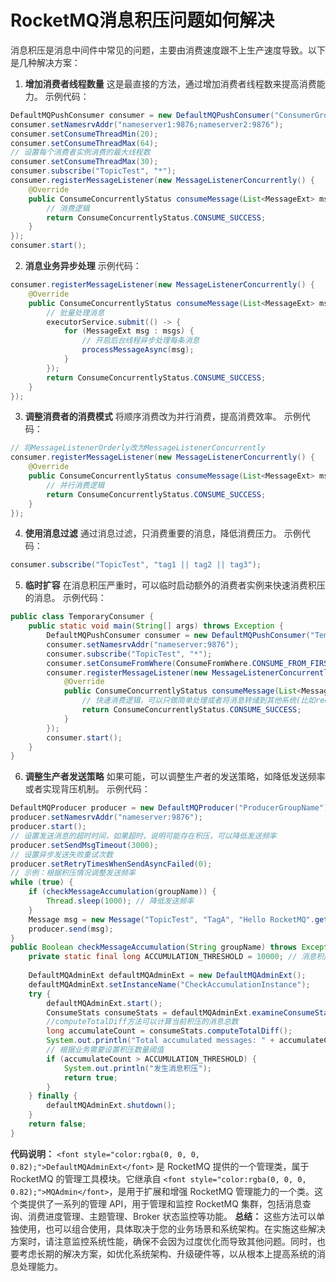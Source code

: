 # RocketMQ消息积压问题如何解决
<font style="color:rgba(0, 0, 0, 0.82);">消息积压是消息中间件中常见的问题，主要由消费速度跟不上生产速度导致。以下是几种解决方案：</font>
1. **<font style="color:rgba(0, 0, 0, 0.82);">增加消费者线程数量</font>**
<font style="color:rgba(0, 0, 0, 0.82);">这是最直接的方法，通过增加消费者线程数来提高消费能力。</font>
<font style="color:rgba(0, 0, 0, 0.82);">示例代码：</font>
```java
DefaultMQPushConsumer consumer = new DefaultMQPushConsumer("ConsumerGroupName");  
consumer.setNamesrvAddr("nameserver1:9876;nameserver2:9876");  
consumer.setConsumeThreadMin(20);  
consumer.setConsumeThreadMax(64);  
// 设置每个消费者实例消费的最大线程数  
consumer.setConsumeThreadMax(30);  
consumer.subscribe("TopicTest", "*");  
consumer.registerMessageListener(new MessageListenerConcurrently() {  
    @Override  
    public ConsumeConcurrentlyStatus consumeMessage(List<MessageExt> msgs, ConsumeConcurrentlyContext context) {  
        // 消费逻辑  
        return ConsumeConcurrentlyStatus.CONSUME_SUCCESS;  
    }  
});  
consumer.start();
```
2. **<font style="color:rgba(0, 0, 0, 0.82);">消息业务异步处理</font>**
<font style="color:rgba(0, 0, 0, 0.82);">示例代码：</font>
```java
consumer.registerMessageListener(new MessageListenerConcurrently() {  
    @Override  
    public ConsumeConcurrentlyStatus consumeMessage(List<MessageExt> msgs, ConsumeConcurrentlyContext context) {  
        // 批量处理消息  
        executorService.submit(() -> {  
            for (MessageExt msg : msgs) {  
                // 开启后台线程异步处理每条消息  
                processMessageAsync(msg);  
            }  
        });  
        return ConsumeConcurrentlyStatus.CONSUME_SUCCESS;  
    }  
});
```
3. **<font style="color:rgba(0, 0, 0, 0.82);">调整消费者的消费模式</font>**
<font style="color:rgba(0, 0, 0, 0.82);">将顺序消费改为并行消费，提高消费效率。</font>
<font style="color:rgba(0, 0, 0, 0.82);">示例代码：</font>
```java
// 将MessageListenerOrderly改为MessageListenerConcurrently  
consumer.registerMessageListener(new MessageListenerConcurrently() {  
    @Override  
    public ConsumeConcurrentlyStatus consumeMessage(List<MessageExt> msgs, ConsumeConcurrentlyContext context) {  
        // 并行消费逻辑  
        return ConsumeConcurrentlyStatus.CONSUME_SUCCESS;  
    }  
});
```
4. **<font style="color:rgba(0, 0, 0, 0.82);">使用消息过滤</font>**
<font style="color:rgba(0, 0, 0, 0.82);">通过消息过滤，只消费重要的消息，降低消费压力。</font>
<font style="color:rgba(0, 0, 0, 0.82);">示例代码：</font>
```java
consumer.subscribe("TopicTest", "tag1 || tag2 || tag3");
```
5. **<font style="color:rgba(0, 0, 0, 0.82);">临时扩容</font>**
<font style="color:rgba(0, 0, 0, 0.82);">在消息积压严重时，可以临时启动额外的消费者实例来快速消费积压的消息。</font>
<font style="color:rgba(0, 0, 0, 0.82);">示例代码：</font>
```java
public class TemporaryConsumer {  
    public static void main(String[] args) throws Exception {  
        DefaultMQPushConsumer consumer = new DefaultMQPushConsumer("TemporaryConsumerGroup");  
        consumer.setNamesrvAddr("nameserver:9876");  
        consumer.subscribe("TopicTest", "*");  
        consumer.setConsumeFromWhere(ConsumeFromWhere.CONSUME_FROM_FIRST_OFFSET);  
        consumer.registerMessageListener(new MessageListenerConcurrently() {  
            @Override  
            public ConsumeConcurrentlyStatus consumeMessage(List<MessageExt> msgs, ConsumeConcurrentlyContext context) {  
                // 快速消费逻辑，可以只做简单处理或者将消息转储到其他系统(比如redis)，再启动后台线程处理redis里的消息  
                return ConsumeConcurrentlyStatus.CONSUME_SUCCESS;  
            }  
        });  
        consumer.start();  
    }  
}
```
6. **<font style="color:rgba(0, 0, 0, 0.82);">调整生产者发送策略</font>**
<font style="color:rgba(0, 0, 0, 0.82);">如果可能，可以调整生产者的发送策略，如降低发送频率或者实现背压机制。</font>
<font style="color:rgba(0, 0, 0, 0.82);">示例代码：</font>
```java
DefaultMQProducer producer = new DefaultMQProducer("ProducerGroupName");  
producer.setNamesrvAddr("nameserver:9876");  
producer.start();  
// 设置发送消息的超时时间，如果超时，说明可能存在积压，可以降低发送频率  
producer.setSendMsgTimeout(3000);  
// 设置异步发送失败重试次数  
producer.setRetryTimesWhenSendAsyncFailed(0);  
// 示例：根据积压情况调整发送频率  
while (true) {  
    if (checkMessageAccumulation(groupName)) {  
        Thread.sleep(1000); // 降低发送频率  
    }  
    Message msg = new Message("TopicTest", "TagA", "Hello RocketMQ".getBytes());  
    producer.send(msg);  
}
public Boolean checkMessageAccumulation(String groupName) throws Exception { 
    private static final long ACCUMULATION_THRESHOLD = 10000; // 消息积压阈值 
    
    DefaultMQAdminExt defaultMQAdminExt = new DefaultMQAdminExt();  
    defaultMQAdminExt.setInstanceName("CheckAccumulationInstance");  
    try {  
        defaultMQAdminExt.start();  
        ConsumeStats consumeStats = defaultMQAdminExt.examineConsumeStats(groupName);  
        //computeTotalDiff方法可以计算当前积压的消息总数
        long accumulateCount = consumeStats.computeTotalDiff();  
        System.out.println("Total accumulated messages: " + accumulateCount);  
        // 根据业务需要设置积压数量阈值  
        if (accumulateCount > ACCUMULATION_THRESHOLD) {  
            System.out.println("发生消息积压");  
            return true;
        }  
    } finally {  
        defaultMQAdminExt.shutdown();  
    }  
    return false;
}  
```
**<font style="color:rgba(0, 0, 0, 0.82);">代码说明：</font>**
`<font style="color:rgba(0, 0, 0, 0.82);">DefaultMQAdminExt</font>`<font style="color:rgba(0, 0, 0, 0.82);"> 是 RocketMQ 提供的一个管理类，属于 RocketMQ 的管理工具模块。它继承自 </font>`<font style="color:rgba(0, 0, 0, 0.82);">MQAdmin</font>`<font style="color:rgba(0, 0, 0, 0.82);">，是用于扩展和增强 RocketMQ 管理能力的一个类。这个类提供了一系列的管理 API，用于管理和监控 RocketMQ 集群，包括消息查询、消费进度管理、主题管理、Broker 状态监控等功能。</font>
**<font style="color:rgba(0, 0, 0, 0.82);">总结：</font>**
<font style="color:rgba(0, 0, 0, 0.82);">这些方法可以单独使用，也可以组合使用，具体取决于您的业务场景和系统架构。在实施这些解决方案时，请注意监控系统性能，确保不会因为过度优化而导致其他问题。同时，也要考虑长期的解决方案，如优化系统架构、升级硬件等，以从根本上提高系统的消息处理能力。</font>
